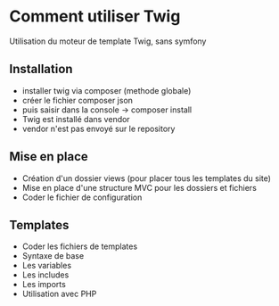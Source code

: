 # Comment utiliser Twig

Utilisation du moteur de template Twig, sans symfony

## Installation
- installer twig via composer (methode globale)
- créer le fichier composer json
- puis saisir dans la console -> composer install
- Twig est installé dans vendor
- vendor n'est pas envoyé sur le repository

## Mise en place
- Création d'un dossier views (pour placer tous les templates du site)
- Mise en place d'une structure MVC pour les dossiers et fichiers
- Coder le fichier de configuration

## Templates
- Coder les fichiers de templates
- Syntaxe de base
- Les variables
- Les includes
- Les imports
- Utilisation avec PHP